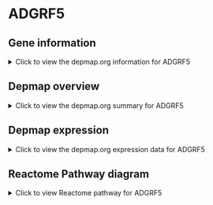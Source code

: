 <h1>ADGRF5</h1>

<h2>Gene information</h2>
<details>
  <summary>Click to view the depmap.org information for ADGRF5</summary>
  <iframe src="https://depmap.org/portal/gene/ADGRF5?tab=about" style="border:none;width:100%;height:800px"></iframe>
</details>

<h2>Depmap overview</h2>
<details>
  <summary>Click to view the depmap.org summary for ADGRF5</summary>
  <iframe src="https://depmap.org/portal/gene/ADGRF5?tab=overview" style="border:none;width:100%;height:800px"></iframe>
</details>

<h2>Depmap expression</h2>
<details>
  <summary>Click to view the depmap.org expression data for ADGRF5</summary>
  <iframe src="https://depmap.org/portal/gene/ADGRF5?tab=characterization" style="border:none;width:100%;height:800px"></iframe>
</details>



<h2>Reactome Pathway diagram</h2>
<details>
  <summary>Click to view Reactome pathway for ADGRF5</summary>
  <p>Surfactant metabolism</p>
  <iframe src="https://reactome.org/PathwayBrowser/#/R-HSA-5683826" style="border:none;width:100%;height:800px"></iframe>
</details>



